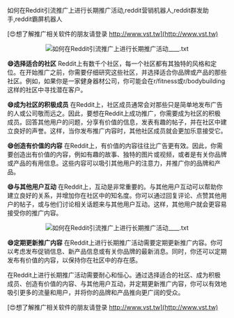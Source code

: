 如何在Reddit引流推广上进行长期推广活动,reddit营销机器人,reddit群发助手,reddit霸屏机器人

[😍想了解推广相关软件的朋友请登录 http://www.vst.tw](http://www.vst.tw)

 <center><img src="https://vst.tw/MP4/tuiguang/png/5.png" alt="如何在Reddit引流推广上进行长期推广活动____.txt"></center>

**😄选择适合的社区**
Reddit上有数千个社区，每一个社区都有其独特的风格和定位。在开始推广之前，你需要仔细研究这些社区，并选择适合你品牌或产品的那些社区。例如，如果你是一家健身器材公司，你可能会在r/fitness或r/bodybuilding这样的社区中寻找潜在客户。

**😄成为社区的积极成员**
在Reddit上，社区成员通常会对那些只是简单地发布广告的人或公司敬而远之。因此，要想在Reddit上成功推广，你需要成为社区的积极成员。回答其他用户的问题，分享有价值的信息，发表有趣的帖子，并在社区中建立良好的声誉。这样，当你发布推广内容时，其他社区成员就会更加乐意接受它。

**😄创造有价值的内容**
在Reddit上，有价值的内容往往比广告更有效。因此，你需要创造出有价值的内容，例如有趣的故事、独特的图片或视频，或者是有关你品牌或产品的有用信息。这些内容可以吸引其他用户的注意力，并推广你的品牌和产品。

**😄与其他用户互动**
在Reddit上，互动是非常重要的。与其他用户互动可以帮助你建立良好的关系，并增加你在社区中的知名度。你可以通过回复评论、点赞其他用户的帖子，或与他们讨论相关话题来与其他用户互动。这样，其他用户就会更容易接受你的推广内容。

 <center><img src="https://vst.tw/MP4/tuiguang/png/5.png" alt="如何在Reddit引流推广上进行长期推广活动____.txt"></center>

**😄定期更新推广内容**
在Reddit上进行长期推广活动需要定期更新推广内容。你可以考虑发布促销信息、新产品信息或有关你品牌的最新消息。同时，你还可以定期发布有价值的内容，以保持你在社区中的存在感。

在Reddit上进行长期推广活动需要耐心和恒心。通过选择适合的社区、成为积极成员、创造有价值的内容、与其他用户互动，并定期更新推广内容，你可以有效地吸引更多的流量和用户，并将你的品牌和产品推向更广阔的受众。

[😍想了解推广相关软件的朋友请登录 http://www.vst.tw](http://www.vst.tw)



